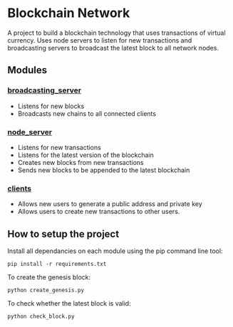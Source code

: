 # Blockchain Network

A project to build a blockchain technology that uses transactions of virtual currency. Uses node servers to listen for new transactions and broadcasting servers to broadcast the latest block to all network nodes.

## Modules

### [broadcasting_server](/broadcasting_server)
- Listens for new blocks
- Broadcasts new chains to all connected clients

### [node_server](/node_server)
- Listens for new transactions 
- Listens for the latest version of the blockchain
- Creates new blocks from new transactions
- Sends new blocks to be appended to the latest blockchain

### [clients](/clients)
- Allows new users to generate a public address and private key
- Allows users to create new transactions to other users.

## How to setup the project

Install all dependancies on each module using the pip command line tool: 

`pip install -r requirements.txt`

To create the genesis block: 

`python create_genesis.py`

To check whether the latest block is valid: 

`python check_block.py`
